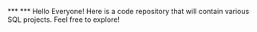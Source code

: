 *** *** Hello Everyone! Here is a code repository that will contain various SQL projects. Feel free to explore!
